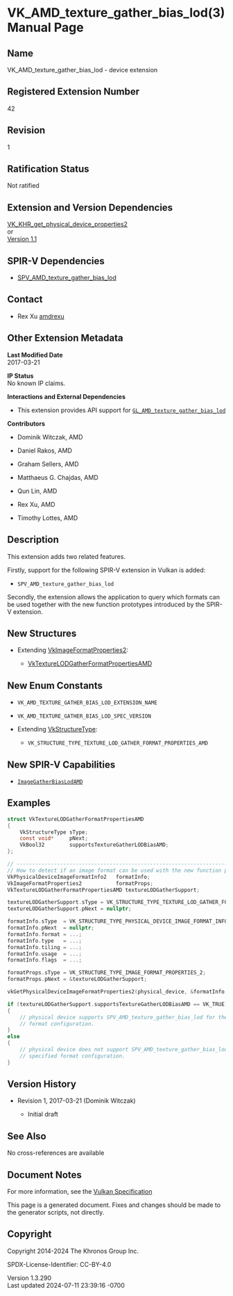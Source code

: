 # VK_AMD_texture_gather_bias_lod(3) Manual Page

## Name

VK_AMD_texture_gather_bias_lod - device extension



## <a href="#_registered_extension_number" class="anchor"></a>Registered Extension Number

42

## <a href="#_revision" class="anchor"></a>Revision

1

## <a href="#_ratification_status" class="anchor"></a>Ratification Status

Not ratified

## <a href="#_extension_and_version_dependencies" class="anchor"></a>Extension and Version Dependencies

[VK_KHR_get_physical_device_properties2](https://registry.khronos.org/vulkan/specs/1.3-extensions/man/html/VK_KHR_get_physical_device_properties2.html)  
or  
[Version 1.1](#versions-1.1)  

## <a href="#_spir_v_dependencies" class="anchor"></a>SPIR-V Dependencies

- [SPV_AMD_texture_gather_bias_lod](https://htmlpreview.github.io/?https://github.com/KhronosGroup/SPIRV-Registry/blob/main/extensions/AMD/SPV_AMD_texture_gather_bias_lod.html)

## <a href="#_contact" class="anchor"></a>Contact

- Rex Xu <a
  href="https://github.com/KhronosGroup/Vulkan-Docs/issues/new?body=%5BVK_AMD_texture_gather_bias_lod%5D%20@amdrexu%0A*Here%20describe%20the%20issue%20or%20question%20you%20have%20about%20the%20VK_AMD_texture_gather_bias_lod%20extension*"
  target="_blank" rel="nofollow noopener"><em></em>amdrexu</a>

## <a href="#_other_extension_metadata" class="anchor"></a>Other Extension Metadata

**Last Modified Date**  
2017-03-21

**IP Status**  
No known IP claims.

**Interactions and External Dependencies**  
- This extension provides API support for
  [`GL_AMD_texture_gather_bias_lod`](https://registry.khronos.org/OpenGL/extensions/AMD/AMD_texture_gather_bias_lod.txt)

**Contributors**  
- Dominik Witczak, AMD

- Daniel Rakos, AMD

- Graham Sellers, AMD

- Matthaeus G. Chajdas, AMD

- Qun Lin, AMD

- Rex Xu, AMD

- Timothy Lottes, AMD

## <a href="#_description" class="anchor"></a>Description

This extension adds two related features.

Firstly, support for the following SPIR-V extension in Vulkan is added:

- `SPV_AMD_texture_gather_bias_lod`

Secondly, the extension allows the application to query which formats
can be used together with the new function prototypes introduced by the
SPIR-V extension.

## <a href="#_new_structures" class="anchor"></a>New Structures

- Extending [VkImageFormatProperties2](https://registry.khronos.org/vulkan/specs/1.3-extensions/man/html/VkImageFormatProperties2.html):

  - [VkTextureLODGatherFormatPropertiesAMD](https://registry.khronos.org/vulkan/specs/1.3-extensions/man/html/VkTextureLODGatherFormatPropertiesAMD.html)

## <a href="#_new_enum_constants" class="anchor"></a>New Enum Constants

- `VK_AMD_TEXTURE_GATHER_BIAS_LOD_EXTENSION_NAME`

- `VK_AMD_TEXTURE_GATHER_BIAS_LOD_SPEC_VERSION`

- Extending [VkStructureType](https://registry.khronos.org/vulkan/specs/1.3-extensions/man/html/VkStructureType.html):

  - `VK_STRUCTURE_TYPE_TEXTURE_LOD_GATHER_FORMAT_PROPERTIES_AMD`

## <a href="#_new_spir_v_capabilities" class="anchor"></a>New SPIR-V Capabilities

- <a
  href="https://registry.khronos.org/vulkan/specs/1.3-extensions/html/vkspec.html#spirvenv-capabilities-table-ImageGatherBiasLodAMD"
  target="_blank" rel="noopener"><code>ImageGatherBiasLodAMD</code></a>

## <a href="#_examples" class="anchor"></a>Examples

``` c
struct VkTextureLODGatherFormatPropertiesAMD
{
    VkStructureType sType;
    const void*     pNext;
    VkBool32        supportsTextureGatherLODBiasAMD;
};

// ----------------------------------------------------------------------------------------
// How to detect if an image format can be used with the new function prototypes.
VkPhysicalDeviceImageFormatInfo2   formatInfo;
VkImageFormatProperties2           formatProps;
VkTextureLODGatherFormatPropertiesAMD textureLODGatherSupport;

textureLODGatherSupport.sType = VK_STRUCTURE_TYPE_TEXTURE_LOD_GATHER_FORMAT_PROPERTIES_AMD;
textureLODGatherSupport.pNext = nullptr;

formatInfo.sType  = VK_STRUCTURE_TYPE_PHYSICAL_DEVICE_IMAGE_FORMAT_INFO_2;
formatInfo.pNext  = nullptr;
formatInfo.format = ...;
formatInfo.type   = ...;
formatInfo.tiling = ...;
formatInfo.usage  = ...;
formatInfo.flags  = ...;

formatProps.sType = VK_STRUCTURE_TYPE_IMAGE_FORMAT_PROPERTIES_2;
formatProps.pNext = &textureLODGatherSupport;

vkGetPhysicalDeviceImageFormatProperties2(physical_device, &formatInfo, &formatProps);

if (textureLODGatherSupport.supportsTextureGatherLODBiasAMD == VK_TRUE)
{
    // physical device supports SPV_AMD_texture_gather_bias_lod for the specified
    // format configuration.
}
else
{
    // physical device does not support SPV_AMD_texture_gather_bias_lod for the
    // specified format configuration.
}
```

## <a href="#_version_history" class="anchor"></a>Version History

- Revision 1, 2017-03-21 (Dominik Witczak)

  - Initial draft

## <a href="#_see_also" class="anchor"></a>See Also

No cross-references are available

## <a href="#_document_notes" class="anchor"></a>Document Notes

For more information, see the <a
href="https://registry.khronos.org/vulkan/specs/1.3-extensions/html/vkspec.html#VK_AMD_texture_gather_bias_lod"
target="_blank" rel="noopener">Vulkan Specification</a>

This page is a generated document. Fixes and changes should be made to
the generator scripts, not directly.

## <a href="#_copyright" class="anchor"></a>Copyright

Copyright 2014-2024 The Khronos Group Inc.

SPDX-License-Identifier: CC-BY-4.0

Version 1.3.290  
Last updated 2024-07-11 23:39:16 -0700
